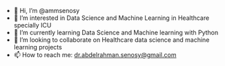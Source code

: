 - 👋 Hi, I’m @ammsenosy
- 👀 I’m interested in Data Science and Machine Learning in Healthcare specially ICU
- 🌱 I’m currently learning Data Science and Machine learning with Python
- 💞️ I’m looking to collaborate on Healthcare data science and machine learning projects
- 📫 How to reach me: dr.abdelrahman.senosy@gmail.com

<!---
ammsenosy/ammsenosy is a ✨ special ✨ repository because its `README.md` (this file) appears on your GitHub profile.
You can click the Preview link to take a look at your changes.
--->
